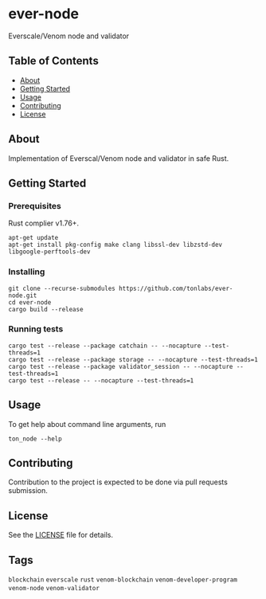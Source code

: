 # ever-node

Everscale/Venom node and validator

## Table of Contents

- [About](#about)
- [Getting Started](#getting-started)
- [Usage](#usage)
- [Contributing](#contributing)
- [License](#license)

## About

Implementation of Everscal/Venom node and validator in safe Rust. 

## Getting Started

### Prerequisites

Rust complier v1.76+.

```
apt-get update
apt-get install pkg-config make clang libssl-dev libzstd-dev libgoogle-perftools-dev
```

### Installing

```
git clone --recurse-submodules https://github.com/tonlabs/ever-node.git
cd ever-node
cargo build --release
```

### Running tests

```
cargo test --release --package catchain -- --nocapture --test-threads=1 
cargo test --release --package storage -- --nocapture --test-threads=1 
cargo test --release --package validator_session -- --nocapture --test-threads=1 
cargo test --release -- --nocapture --test-threads=1
```

## Usage

To get help about command line arguments, run
```
ton_node --help
```

## Contributing

Contribution to the project is expected to be done via pull requests submission.

## License

See the [LICENSE](LICENSE) file for details.

## Tags

`blockchain` `everscale` `rust` `venom-blockchain` `venom-developer-program` `venom-node` `venom-validator` 
